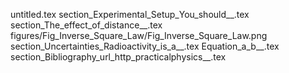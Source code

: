 untitled.tex
section_Experimental_Setup_You_should__.tex
section_The_effect_of_distance__.tex
figures/Fig_Inverse_Square_Law/Fig_Inverse_Square_Law.png
section_Uncertainties_Radioactivity_is_a__.tex
Equation_a_b__.tex
section_Bibliography_url_http_practicalphysics__.tex
